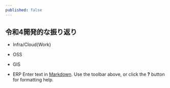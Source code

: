 ```yaml
---
published: false
---
```

## 令和4開発的な振り返り

- Infra/Cloud(Work)

- OSS

- GIS

- ERP
Enter text in [Markdown](http://daringfireball.net/projects/markdown/). Use the toolbar above, or click the **?** button for formatting help.
